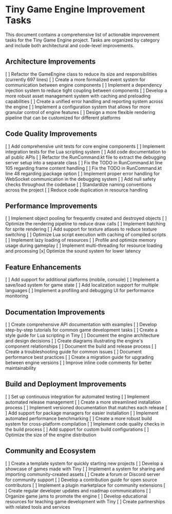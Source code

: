 # Tiny Game Engine Improvement Tasks

This document contains a comprehensive list of actionable improvement tasks for the Tiny Game Engine project. Tasks are organized by category and include both architectural and code-level improvements.

## Architecture Improvements

[ ] Refactor the GameEngine class to reduce its size and responsibilities (currently 697 lines)
[ ] Create a more formalized event system for communication between engine components
[ ] Implement a dependency injection system to reduce tight coupling between components
[ ] Develop a more robust asset management system with caching and preloading capabilities
[ ] Create a unified error handling and reporting system across the engine
[ ] Implement a configuration system that allows for more granular control of engine features
[ ] Design a more flexible rendering pipeline that can be customized for different platforms

## Code Quality Improvements

[ ] Add comprehensive unit tests for core engine components
[ ] Implement integration tests for the Lua scripting system
[ ] Add code documentation to all public APIs
[ ] Refactor the RunCommand.kt file to extract the debugging server setup into a separate class
[ ] Fix the TODO in RunCommand.kt line 105 regarding frame content handling
[ ] Fix the TODO in RunCommand.kt line 48 regarding jpackage option
[ ] Implement proper error handling for WebSocket communication in the debugging system
[ ] Add null safety checks throughout the codebase
[ ] Standardize naming conventions across the project
[ ] Reduce code duplication in resource handling

## Performance Improvements

[ ] Implement object pooling for frequently created and destroyed objects
[ ] Optimize the rendering pipeline to reduce draw calls
[ ] Implement batching for sprite rendering
[ ] Add support for texture atlases to reduce texture switching
[ ] Optimize Lua script execution with caching of compiled scripts
[ ] Implement lazy loading of resources
[ ] Profile and optimize memory usage during gameplay
[ ] Implement multi-threading for resource loading and processing
[x] Optimize the sound system for lower latency

## Feature Enhancements

[ ] Add support for additional platforms (mobile, console)
[ ] Implement a save/load system for game state
[ ] Add localization support for multiple languages
[ ] Implement a profiling and debugging UI for performance monitoring

## Documentation Improvements

[ ] Create comprehensive API documentation with examples
[ ] Develop step-by-step tutorials for common game development tasks
[ ] Create a style guide for Lua scripting in Tiny
[ ] Document the engine architecture and design decisions
[ ] Create diagrams illustrating the engine's component relationships
[ ] Document the build and release process
[ ] Create a troubleshooting guide for common issues
[ ] Document performance best practices
[ ] Create a migration guide for upgrading between engine versions
[ ] Improve inline code comments for better maintainability

## Build and Deployment Improvements

[ ] Set up continuous integration for automated testing
[ ] Implement automated release management
[ ] Create a more streamlined installation process
[ ] Implement versioned documentation that matches each release
[ ] Add support for package managers for easier installation
[ ] Implement automated performance benchmarking
[ ] Create a more robust build system for cross-platform compilation
[ ] Implement code quality checks in the build process
[ ] Add support for custom build configurations
[ ] Optimize the size of the engine distribution

## Community and Ecosystem

[ ] Create a template system for quickly starting new projects
[ ] Develop a showcase of games made with Tiny
[ ] Implement a system for sharing and importing community-created assets
[ ] Create a forum or Discord server for community support
[ ] Develop a contribution guide for open source contributors
[ ] Implement a plugin marketplace for community extensions
[ ] Create regular developer updates and roadmap communications
[ ] Organize game jams to promote the engine
[ ] Develop educational resources for teaching game development with Tiny
[ ] Create partnerships with related tools and services
